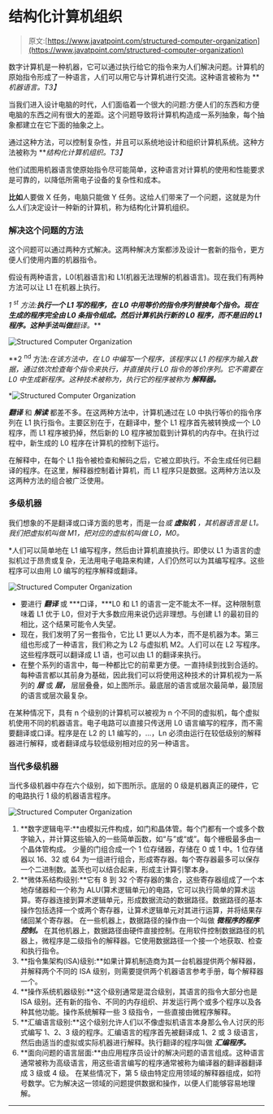 # 结构化计算机组织

> 原文:[https://www.javatpoint.com/structured-computer-organization](https://www.javatpoint.com/structured-computer-organization)

数字计算机是一种机器，它可以通过执行给它的指令来为人们解决问题。计算机的原始指令形成了一种语言，人们可以用它与计算机进行交流。这种语言被称为 ***机器语言。*T3】**

当我们进入设计电脑的时代，人们面临着一个很大的问题:方便人们的东西和方便电脑的东西之间有很大的差距。这个问题导致将计算机构造成一系列抽象，每个抽象都建立在它下面的抽象之上。

通过这种方法，可以控制复杂性，并且可以系统地设计和组织计算机系统。这种方法被称为 ***结构化计算机组织。*T3】**

他们试图用机器语言使原始指令尽可能简单，这种语言对计算机的使用和性能要求是可靠的，以降低所需电子设备的复杂性和成本。

**比如**人要做 X 任务，电脑只能做 Y 任务。这给人们带来了一个问题，这就是为什么人们决定设计一种新的计算机，称为结构化计算机组织。

### 解决这个问题的方法

这个问题可以通过两种方式解决。这两种解决方案都涉及设计一套新的指令，更方便人们使用内置的机器指令。

假设有两种语言，L0(机器语言)和 L1(机器无法理解的机器语言)。现在我们有两种方法可以让 L1 在机器上执行。

**1 <sup>st</sup> 方法:**执行一个 L1 写的程序，在 L0 中用等价的指令序列替换每个指令。现在生成的程序完全由 L0 条指令组成。然后计算机执行新的 L0 程序，而不是旧的 L1 程序。这种手法叫做**翻译*。***

![Structured Computer Organization](../Images/cd886d382cc3b11f021e7235a347b361.png)

**2 <sup>nd</sup> 方法:**在该方法中，在 L0 中编写一个程序，该程序以 L1 的程序为输入数据，通过依次检查每个指令来执行，并直接执行 L0 指令的等价序列。它不需要在 L0 中生成新程序。这种技术被称为*，执行它的程序被称为 ***解释器。****

*![Structured Computer Organization](../Images/65e7f6336be0bde3035731e811978c3a.png)

***翻译*** 和 ***解读*** 都差不多。在这两种方法中，计算机通过在 L0 中执行等价的指令序列在 L1 执行指令。主要区别在于，在翻译中，整个 L1 程序首先被转换成一个 L0 程序，而 L1 程序被扔掉，然后新的 L0 程序被加载到计算机的内存中。在执行过程中，新生成的 L0 程序在计算机的控制下运行。

在解释中，在每个 L1 指令被检查和解码之后，它被立即执行。不会生成任何已翻译的程序。在这里，解释器控制着计算机，而 L1 程序只是数据。这两种方法以及这两种方法的组合被广泛使用。

### 多级机器

我们想象的不是翻译或口译方面的思考，而是一台*或 ***虚拟机*** ，其机器语言是 L1。我们把虚拟机叫做 M1，把对应的虚拟机叫做 L0，M0。*

 *人们可以简单地在 L1 编写程序，然后由计算机直接执行。即使以 L1 为语言的虚拟机过于昂贵或复杂，无法用电子电路来构建，人们仍然可以为其编写程序。这些程序可以由用 L0 编写的程序解释或翻译。

![Structured Computer Organization](../Images/c2eef84c5206b095f1d65183a45789b4.png)

*   要进行 ***翻译*** 或 ***口译，***L0 和 L1 的语言一定不能太不一样。这种限制意味着 L1 优于 L0，但对于大多数应用来说仍远非理想。与创建 L1 的最初目的相比，这个结果可能令人失望。
*   现在，我们发明了另一套指令，它比 L1 更以人为本，而不是机器为本。第三组也形成了一种语言，我们称之为 L2 与虚拟机 M2。人们可以在 L2 写程序。这些程序既可以翻译成 L1 语，也可以由 L1 的翻译来执行。
*   在整个系列的语言中，每一种都比它的前辈更方便。一直持续到找到合适的。每种语言都以其前身为基础，因此我们可以将使用这种技术的计算机视为一系列的 ***层*** 或 ***层，*** 层层叠叠，如上图所示。最底层的语言或层次最简单，最顶层的语言或层次最复杂。

在某种情况下，具有 n 个级别的计算机可以被视为 n 个不同的虚拟机，每个虚拟机使用不同的机器语言。电子电路可以直接只传送用 L0 语言编写的程序，而不需要翻译或口译。程序是在 L2 的 L1 编写的，...，Ln 必须由运行在较低级别的解释器进行解释，或者翻译成与较低级别相对应的另一种语言。

### 当代多级机器

当代多级机器中存在六个级别，如下图所示。底层的 0 级是机器真正的硬件，它的电路执行 1 级的机器语言程序。

![Structured Computer Organization](../Images/a5548cb7f8801311a7a70bdcbfe39f55.png)

1.  **数字逻辑电平:**由模拟元件构成，如门和晶体管。每个门都有一个或多个数字输入，并计算这些输入的一些简单函数，如“与”或“或”。每个栅极最多由一个晶体管构成。
    少量的门组合成一个 1 位存储器，存储在 0 或 1 中。1 位存储器以 16、32 或 64 为一组进行组合，形成寄存器。每个寄存器最多可以保存一个二进制数。盖茨也可以结合起来，形成主计算引擎本身。
2.  **微体系结构级别:**它有 8 到 32 个寄存器的集合，这些寄存器组成了一个本地存储器和一个称为 ALU(算术逻辑单元)的电路，它可以执行简单的算术运算。寄存器连接到算术逻辑单元，形成数据流动的数据路径。数据路径的基本操作包括选择一个或两个寄存器，让算术逻辑单元对其进行运算，并将结果存储回某个寄存器。
    在一些机器上，数据路径的操作由一个叫做 ***微程序的程序控制。*** 在其他机器上，数据路径由硬件直接控制。在用软件控制数据路径的机器上，微程序是二级指令的解释器。它使用数据路径一个接一个地获取、检查和执行指令。
3.  **指令集架构(ISA)级别:**如果计算机制造商为其一台机器提供两个解释器，并解释两个不同的 ISA 级别，则需要提供两个机器语言参考手册，每个解释器一个。
4.  **操作系统机器级别:**这个级别通常是混合级别，其语言的指令大部分也是 ISA 级别。还有新的指令、不同的内存组织、并发运行两个或多个程序以及各种其他功能。操作系统解释一些 3 级指令，一些直接由微程序解释。
5.  **汇编语言级别:**这个级别允许人们以不像虚拟机语言本身那么令人讨厌的形式编写 1、2、3 级的程序。汇编语言的程序首先被翻译成 1、2 或 3 级语言，然后由适当的虚拟或实际机器进行解释。执行翻译的程序叫做 ***汇编程序。***
6.  **面向问题的语言层面:**由应用程序员设计的解决问题的语言组成。这种语言通常被称为高级语言，用这些语言编写的程序通常被称为编译器的翻译器翻译成 3 级或 4 级。
    在某些情况下，第 5 级由特定应用领域的解释器组成，如符号数学。它为解决这一领域的问题提供数据和操作，以便人们能够容易地理解。

* * ***